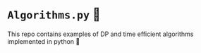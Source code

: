 # `Algorithms.py` 🧠

This repo contains examples of DP and time efficient algorithms implemented in python 🐍